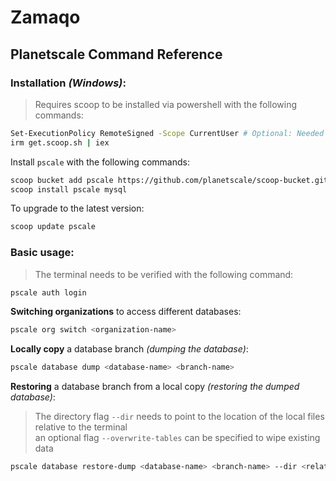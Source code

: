 # Zamaqo

## Planetscale Command Reference

### Installation *(Windows)*:
> Requires scoop to be installed via powershell with the following commands:
```bash
Set-ExecutionPolicy RemoteSigned -Scope CurrentUser # Optional: Needed to run a remote script
irm get.scoop.sh | iex
```
Install `pscale` with the following commands:
```bash
scoop bucket add pscale https://github.com/planetscale/scoop-bucket.git
scoop install pscale mysql
```
To upgrade to the latest version:
```bash
scoop update pscale
```

### **Basic usage:**
> The terminal needs to be verified with the following command:
```bash
pscale auth login
```

**Switching organizations** to access different databases:
```bash
pscale org switch <organization-name>
```
**Locally copy** a database branch *(dumping the database)*:
```bash
pscale database dump <database-name> <branch-name>
```

**Restoring** a database branch from a local copy *(restoring the dumped database)*:
> The directory flag `--dir` needs to point to the location of the local files relative to the terminal  
> an optional flag `--overwrite-tables` can be specified to wipe existing data
```bash
pscale database restore-dump <database-name> <branch-name> --dir <relative-directory>
```
